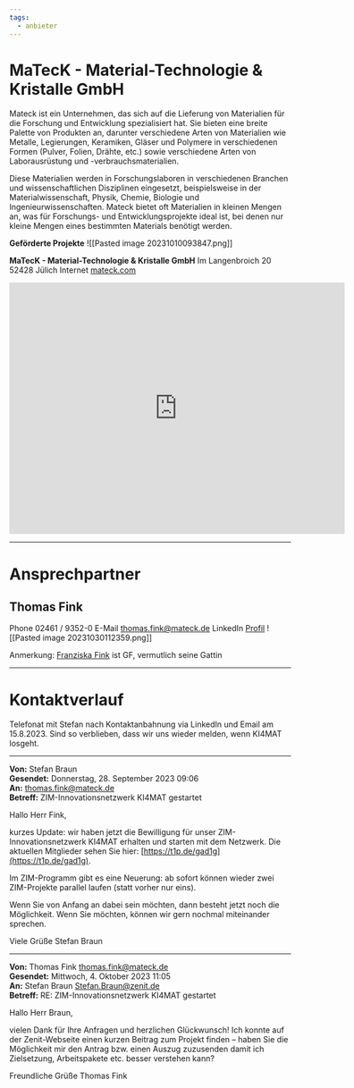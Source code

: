 ```yaml
---
tags:
  - anbieter
---
```


# MaTecK - Material-Technologie & Kristalle GmbH

Mateck ist ein Unternehmen, das sich auf die Lieferung von Materialien für die Forschung und Entwicklung spezialisiert hat. Sie bieten eine breite Palette von Produkten an, darunter verschiedene Arten von Materialien wie Metalle, Legierungen, Keramiken, Gläser und Polymere in verschiedenen Formen (Pulver, Folien, Drähte, etc.) sowie verschiedene Arten von Laborausrüstung und -verbrauchsmaterialien.

Diese Materialien werden in Forschungslaboren in verschiedenen Branchen und wissenschaftlichen Disziplinen eingesetzt, beispielsweise in der Materialwissenschaft, Physik, Chemie, Biologie und Ingenieurwissenschaften. Mateck bietet oft Materialien in kleinen Mengen an, was für Forschungs- und Entwicklungsprojekte ideal ist, bei denen nur kleine Mengen eines bestimmten Materials benötigt werden.

**Geförderte Projekte**
![[Pasted image 20231010093847.png]]

**MaTecK - Material-Technologie & Kristalle GmbH**
Im Langenbroich 20
52428 Jülich
Internet [mateck.com](https://mateck.com/)

<iframe src="https://www.google.com/maps/embed?pb=!1m18!1m12!1m3!1d943.6116060954862!2d6.384012008223872!3d50.9135147440817!2m3!1f0!2f0!3f0!3m2!1i1024!2i768!4f13.1!3m3!1m2!1s0x47bf5c0d008abc01%3A0xfae7960f0a1cdb0f!2sMaTecK%20Material-Technologie%20%26%20Kristalle%20GmbH!5e1!3m2!1sde!2sde!4v1695988500732!5m2!1sde!2sde" width="600" height="450" style="border:0;" allowfullscreen="" loading="lazy" referrerpolicy="no-referrer-when-downgrade"></iframe>

---

# Ansprechpartner

## Thomas Fink
Phone 02461 / 9352-0
E-Mail [thomas.fink@mateck.de](mailto:thomas.fink@mateck.de)
LinkedIn [Profil](https://www.linkedin.com/in/thomas-f-91a659160/)
![[Pasted image 20231030112359.png]]

Anmerkung: [Franziska Fink](https://www.linkedin.com/in/franziska-fink-92aa22196/) ist GF, vermutlich seine Gattin

---

# Kontaktverlauf

Telefonat mit Stefan nach Kontaktanbahnung via LinkedIn und Email am 15.8.2023. Sind so verblieben, dass wir uns wieder melden, wenn KI4MAT losgeht.

---

**Von:** Stefan Braun  
**Gesendet:** Donnerstag, 28. September 2023 09:06  
**An:** thomas.fink@mateck.de  
**Betreff:** ZIM-Innovationsnetzwerk KI4MAT gestartet

Hallo Herr Fink,

kurzes Update: wir haben jetzt die Bewilligung für unser ZIM-Innovationsnetzwerk KI4MAT erhalten und starten mit dem Netzwerk. Die aktuellen Mitglieder sehen Sie hier: [https://t1p.de/gad1g](https://t1p.de/gad1g).

Im ZIM-Programm gibt es eine Neuerung: ab sofort können wieder zwei ZIM-Projekte parallel laufen (statt vorher nur eins).

Wenn Sie von Anfang an dabei sein möchten, dann besteht jetzt noch die Möglichkeit. Wenn Sie möchten, können wir gern nochmal miteinander sprechen.

Viele Grüße
Stefan Braun

---

**Von:** Thomas Fink <thomas.fink@mateck.de>  
**Gesendet:** Mittwoch, 4. Oktober 2023 11:05  
**An:** Stefan Braun <Stefan.Braun@zenit.de>  
**Betreff:** RE: ZIM-Innovationsnetzwerk KI4MAT gestartet

Hallo Herr Braun,

vielen Dank für Ihre Anfragen und herzlichen Glückwunsch! Ich konnte auf der Zenit-Webseite einen kurzen Beitrag zum Projekt finden – haben Sie die Möglichkeit mir den Antrag bzw. einen Auszug zuzusenden damit ich Zielsetzung, Arbeitspakete etc. besser verstehen kann?

Freundliche Grüße
Thomas Fink

